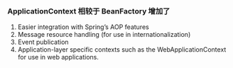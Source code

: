 ### ApplicationContext 相较于 BeanFactory 增加了
1. Easier integration with Spring’s AOP features
2. Message resource handling (for use in internationalization)
3. Event publication
4. Application-layer specific contexts such as the WebApplicationContext for use in web applications.


